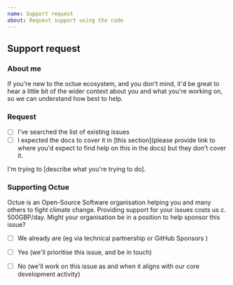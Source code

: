 ```yaml
---
name: Support request
about: Request support using the code
---
```


## Support request

### About me

If you're new to the octue ecosystem, and you don't mind, it'd be great to hear a little bit of the wider context about
you and what you're working on, so we can understand how best to help.


### Request

- [ ] I've searched the list of existing issues
- [ ] I expected the docs to cover it in [this section](please provide link to where you'd expect to find help on this in the docs) but they don't cover it.

I'm trying to [describe what you're trying to do].


### Supporting Octue

Octue is an Open-Source Software organisation helping you and many others to fight climate change. Providing support for your issues costs us c. 500GBP/day. Might your organisation be in a position to help sponsor this issue?
- [ ] We already are (eg via technical partnership or GitHub Sponsors )
- [ ] Yes (we'll prioritise this issue, and be in touch)
- [ ] No (we'll work on this issue as and when it aligns with our core development activity)




